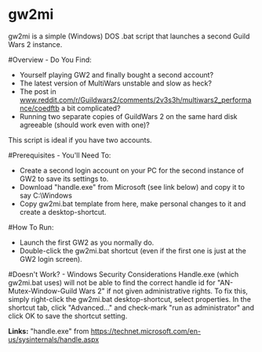 # gw2mi
gw2mi is a simple (Windows) DOS .bat script that launches a second Guild Wars 2 instance.

#Overview - Do You Find:
* Yourself playing GW2 and finally bought a second account?
* The latest version of MultiWars unstable and slow as heck?
* The post in www.reddit.com/r/Guildwars2/comments/2v3s3h/multiwars2_performance/coedftb a bit complicated?
* Running two separate copies of GuildWars 2 on the same hard disk agreeable (should work even with one)?

This script is ideal if you have two accounts.

#Prerequisites - You'll Need To:
* Create a second login account on your PC for the second instance of GW2 to save its settings to.
* Download "handle.exe" from Microsoft (see link below) and copy it to say C:\Windows
* Copy gw2mi.bat template from here, make personal changes to it and create a desktop-shortcut.

#How To Run:
* Launch the first GW2 as you normally do.
* Double-click the gw2mi.bat shortcut (even if the first one is just at the GW2 login screen).

#Doesn't Work? - Windows Security Considerations
Handle.exe (which gw2mi.bat uses) will not be able to find the correct handle id for "AN-Mutex-Window-Guild Wars 2" if not given administrative rights. To fix this, simply right-click the gw2mi.bat desktop-shortcut, select properties. In the shortcut tab, click "Advanced..." and check-mark "run as administrator" and click OK to save the shortcut setting.

**Links:**
"handle.exe" from https://technet.microsoft.com/en-us/sysinternals/handle.aspx
